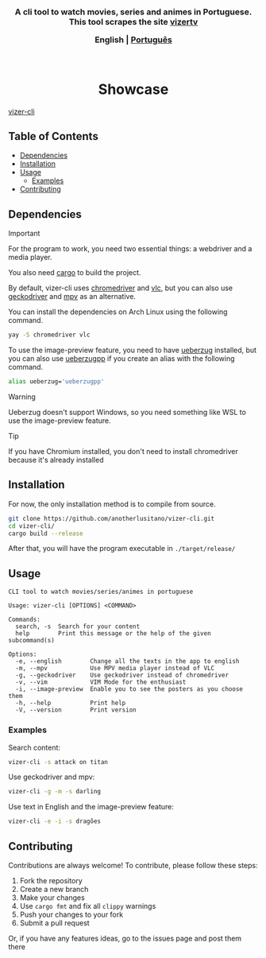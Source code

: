 <h3 align="center">
A cli tool to watch movies, series and animes in Portuguese. This tool scrapes the site <a href="https://vizertv.in">vizertv</a>
    <p>
        <b>English</b> |
        <a href="https://github.com/anotherlusitano/vizer-cli/blob/main/README-pt.md">Рortuguês</a>
    </p>
</h3>
<br>

<h1 align="center">
 Showcase
</h1>

[vizer-cli](https://github.com/user-attachments/assets/6ef85494-1937-4ee3-bc40-a3e656c6ec38)

## Table of Contents

- [Dependencies](#dependencies)
- [Installation](#installation)
- [Usage](#usage)
  - [Examples](#examples)
- [Contributing](#contributing)

## Dependencies

> [!IMPORTANT]
> For the program to work, you need two essential things: a webdriver and a media player.
>
> You also need [cargo](https://doc.rust-lang.org/cargo/getting-started/installation.html) to build the project.

By default, vizer-cli uses [chromedriver](https://developer.chrome.com/docs/chromedriver) and [vlc](https://www.videolan.org/vlc/), but you can also use [geckodriver](https://github.com/mozilla/geckodriver/releases) and [mpv](https://mpv.io/) as an alternative.

You can install the dependencies on Arch Linux using the following command.

```sh
yay -S chromedriver vlc
```

To use the image-preview feature, you need to have [ueberzug](https://github.com/ueber-devel/ueberzug) installed, but you can also use [ueberzugpp](https://github.com/jstkdng/ueberzugpp) if you create an alias with the following command.

```sh
alias ueberzug='ueberzugpp'
```

> [!WARNING]
> Ueberzug doesn't support Windows, so you need something like WSL to use the image-preview feature.

> [!TIP]
> If you have Chromium installed, you don't need to install chromedriver because it's already installed

## Installation

For now, the only installation method is to compile from source.

```sh
git clone https://github.com/anotherlusitano/vizer-cli.git
cd vizer-cli/
cargo build --release
```

After that, you will have the program executable in `./target/release/`

## Usage

```
CLI tool to watch movies/series/animes in portuguese

Usage: vizer-cli [OPTIONS] <COMMAND>

Commands:
  search, -s  Search for your content
  help        Print this message or the help of the given subcommand(s)

Options:
  -e, --english        Change all the texts in the app to english
  -m, --mpv            Use MPV media player instead of VLC
  -g, --geckodriver    Use geckodriver instead of chromedriver
  -v, --vim            VIM Mode for the enthusiast
  -i, --image-preview  Enable you to see the posters as you choose them
  -h, --help           Print help
  -V, --version        Print version
```

### Examples

Search content:

```sh
vizer-cli -s attack on titan
```

Use geckodriver and mpv:

```sh
vizer-cli -g -m -s darling
```

Use text in English and the image-preview feature:

```sh
vizer-cli -e -i -s dragões
```

## Contributing

Contributions are always welcome! To contribute, please follow these steps:

1. Fork the repository
2. Create a new branch
3. Make your changes
4. Use `cargo fmt` and fix all `clippy` warnings
5. Push your changes to your fork
6. Submit a pull request

Or, if you have any features ideas, go to the issues page and post them there
